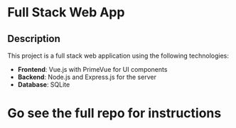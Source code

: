 # Full Stack Web App

## Description

This project is a full stack web application using the following technologies:

- **Frontend**: Vue.js with PrimeVue for UI components
- **Backend**: Node.js and Express.js for the server
- **Database**: SQLite
# Go see the full repo for instructions
